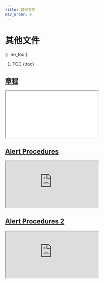 ```yaml
---
title: 其他文件
nav_order: 8
---
```


<!-- prettier-ignore-start -->
# 其他文件
{: .no_toc }
<!-- prettier-ignore-end -->

<!-- prettier-ignore -->
1. TOC
{:toc}

## [章程](文件/章程.pdf)

<iframe src="文件/章程.pdf"></iframe>

## [Alert Procedures](https://web2.acbl.org/documentLibrary/play/AlertProcedures.pdf)

<iframe src="https://web2.acbl.org/documentLibrary/play/AlertProcedures.pdf"></iframe>

## [Alert Procedures 2](https://web2.acbl.org/documentLibrary/play/AlertProcedures2.pdf)

<iframe src="https://web2.acbl.org/documentLibrary/play/AlertProcedures2.pdf"></iframe>
<!-- prettier-ignore -->
